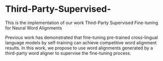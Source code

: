 # Third-Party-Supervised-
This is the implementation of our work Third-Party Supervised Fine-tuning for Neural Word Alignments


 Previous work has demonstrated that fine-tuning pre-trained cross-lingual language models by self-training can achieve competitive word alignment results. In this work, we propose to use word alignments generated by a third-party word aligner to supervise the fine-tuning process.
 

